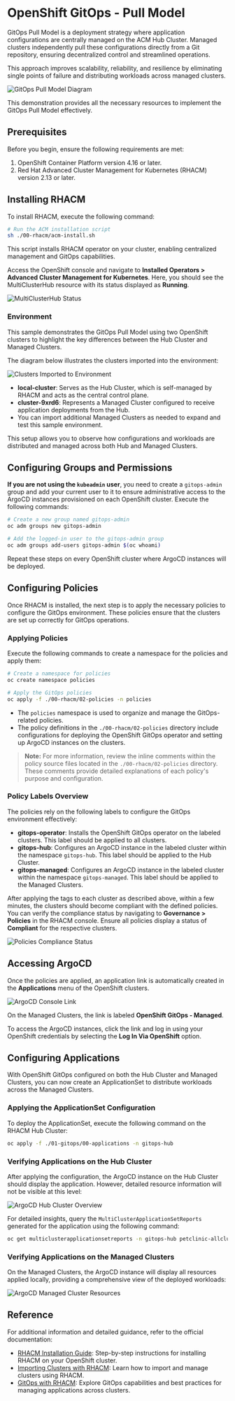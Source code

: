 # OpenShift GitOps - Pull Model

GitOps Pull Model is a deployment strategy where application configurations are centrally managed on the ACM Hub Cluster. Managed clusters independently pull these configurations directly from a Git repository, ensuring decentralized control and streamlined operations.

This approach improves scalability, reliability, and resilience by eliminating single points of failure and distributing workloads across managed clusters.

![GitOps Pull Model Diagram](99-assets/diagram.png)

This demonstration provides all the necessary resources to implement the GitOps Pull Model effectively.

## Prerequisites

Before you begin, ensure the following requirements are met:

1. OpenShift Container Platform version 4.16 or later.
2. Red Hat Advanced Cluster Management for Kubernetes (RHACM) version 2.13 or later.

## Installing RHACM

To install RHACM, execute the following command:

```bash
# Run the ACM installation script
sh ./00-rhacm/acm-install.sh
```

This script installs RHACM operator on your cluster, enabling centralized management and GitOps capabilities.

Access the OpenShift console and navigate to **Installed Operators > Advanced Cluster Management for Kubernetes**. Here, you should see the MultiClusterHub resource with its status displayed as **Running**.

![MultiClusterHub Status](99-assets/multiclusterhubs.png)

### Environment

This sample demonstrates the GitOps Pull Model using two OpenShift clusters to highlight the key differences between the Hub Cluster and Managed Clusters.

The diagram below illustrates the clusters imported into the environment:

![Clusters Imported to Environment](99-assets/clusters.png)

- **local-cluster**: Serves as the Hub Cluster, which is self-managed by RHACM and acts as the central control plane.
- **cluster-9xrd6**: Represents a Managed Cluster configured to receive application deployments from the Hub.
- You can import additional Managed Clusters as needed to expand and test this sample environment.

This setup allows you to observe how configurations and workloads are distributed and managed across both Hub and Managed Clusters.

## Configuring Groups and Permissions

**If you are not using the `kubeadmin` user**, you need to create a `gitops-admin` group and add your current user to it to ensure administrative access to the ArgoCD instances provisioned on each OpenShift cluster. Execute the following commands:

```bash
# Create a new group named gitops-admin
oc adm groups new gitops-admin

# Add the logged-in user to the gitops-admin group
oc adm groups add-users gitops-admin $(oc whoami)
```

Repeat these steps on every OpenShift cluster where ArgoCD instances will be deployed.

## Configuring Policies

Once RHACM is installed, the next step is to apply the necessary policies to configure the GitOps environment. These policies ensure that the clusters are set up correctly for GitOps operations.

### Applying Policies

Execute the following commands to create a namespace for the policies and apply them:

```bash
# Create a namespace for policies
oc create namespace policies

# Apply the GitOps policies
oc apply -f ./00-rhacm/02-policies -n policies
```

- The `policies` namespace is used to organize and manage the GitOps-related policies.
- The policy definitions in the `./00-rhacm/02-policies` directory include configurations for deploying the OpenShift GitOps operator and setting up ArgoCD instances on the clusters.

> **Note:** For more information, review the inline comments within the policy source files located in the `./00-rhacm/02-policies` directory. These comments provide detailed explanations of each policy's purpose and configuration.

### Policy Labels Overview

The policies rely on the following labels to configure the GitOps environment effectively:

- **gitops-operator**: Installs the OpenShift GitOps operator on the labeled clusters. This label should be applied to all clusters.
- **gitops-hub**: Configures an ArgoCD instance in the labeled cluster within the namespace `gitops-hub`. This label should be applied to the Hub Cluster.
- **gitops-managed**: Configures an ArgoCD instance in the labeled cluster within the namespace `gitops-managed`. This label should be applied to the Managed Clusters.

After applying the tags to each cluster as described above, within a few minutes, the clusters should become compliant with the defined policies. You can verify the compliance status by navigating to **Governance > Policies** in the RHACM console. Ensure all policies display a status of **Compliant** for the respective clusters.

![Policies Compliance Status](99-assets/policies.png)

## Accessing ArgoCD

Once the policies are applied, an application link is automatically created in the **Applications** menu of the OpenShift clusters.

![ArgoCD Console Link](99-assets/console-link.png)

On the Managed Clusters, the link is labeled **OpenShift GitOps - Managed**.

To access the ArgoCD instances, click the link and log in using your OpenShift credentials by selecting the **Log In Via OpenShift** option.

## Configuring Applications

With OpenShift GitOps configured on both the Hub Cluster and Managed Clusters, you can now create an ApplicationSet to distribute workloads across the Managed Clusters.

### Applying the ApplicationSet Configuration

To deploy the ApplicationSet, execute the following command on the RHACM Hub Cluster:

```bash
oc apply -f ./01-gitops/00-applications -n gitops-hub
```

### Verifying Applications on the Hub Cluster

After applying the configuration, the ArgoCD instance on the Hub Cluster should display the application. However, detailed resource information will not be visible at this level:

![ArgoCD Hub Cluster Overview](99-assets/argocd-hub.png)

For detailed insights, query the `MultiClusterApplicationSetReports` generated for the application using the following command:

```bash
oc get multiclusterapplicationsetreports -n gitops-hub petclinic-allclusters-app-set
```

### Verifying Applications on the Managed Clusters

On the Managed Clusters, the ArgoCD instance will display all resources applied locally, providing a comprehensive view of the deployed workloads:

![ArgoCD Managed Cluster Resources](99-assets/argocd-managed.png)

## Reference

For additional information and detailed guidance, refer to the official documentation:

- [RHACM Installation Guide](https://docs.redhat.com/en/documentation/red_hat_advanced_cluster_management_for_kubernetes/2.13/html-single/install/index): Step-by-step instructions for installing RHACM on your OpenShift cluster.
- [Importing Clusters with RHACM](https://docs.redhat.com/en/documentation/red_hat_advanced_cluster_management_for_kubernetes/2.13/html-single/clusters/index#importing-cluster): Learn how to import and manage clusters using RHACM.
- [GitOps with RHACM](https://docs.redhat.com/en/documentation/red_hat_advanced_cluster_management_for_kubernetes/2.13/html-single/gitops/index): Explore GitOps capabilities and best practices for managing applications across clusters.
